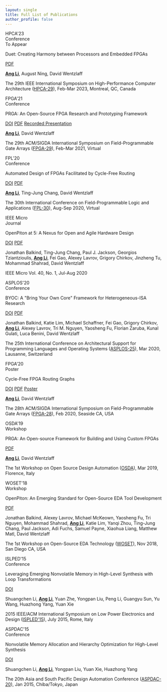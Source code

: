 ```yaml
---
layout: single
title: Full List of Publications
author_profile: false
---
```


<div class="pub">
  <div class="conf">
    <span>HPCA'23</span>
    <br/><span class="doctype">Conference</span>
    <br/><span class="doctype">To Appear</span>
  </div>
  <div class="pub-info">
    <p class="title">Duet: Creating Harmony between Processors and Embedded FPGAs</p>
    <p class="links">
      <a class="link" href="/assets/pdfs/HPCA23_Ang_Li.pdf"><i class="far fa-file-pdf"></i> PDF</a>
    </p>
    <p class="authors"><b><u>Ang Li</u></b>, August Ning, David Wentzlaff</p>
    <p class="venue">The 29th IEEE International Symposium on High-Performance Computer Architecture (<a href="https://hpca-conf.org/2023/">HPCA-29</a>), Feb-Mar 2023, Montreal, QC, Canada</p>
  </div>

  <div class="conf">
    <span>FPGA'21</span>
    <br/><span class="doctype">Conference</span>
  </div>
  <div class="pub-info">
    <p class="title">PRGA: An Open-Source FPGA Research and Prototyping Framework</p>
    <p class="links">
      <a class="link" href="https://doi.org/10.1145/3431920.3439294"><i class="ai ai-doi"></i> DOI</a>
      <a class="link" href="http://parallel.princeton.edu/papers/FPGA21-Li.pdf"><i class="far fa-file-pdf"></i> PDF</a>
      <a class="link" href="https://dl.acm.org/doi/10.1145/3431920.3439294#"><i class="far fa-file-video"></i> Recorded Presentation</a>
    </p>
    <p class="authors"><b><u>Ang Li</u></b>, David Wentzlaff</p>
    <p class="venue">The 29th ACM/SIGDA International Symposium on Field-Programmable Gate Arrays (<a href="https://www.isfpga.org/past/fpga2021/">FPGA-29</a>), Feb-Mar 2021, Virtual</p>
  </div>

  <div class="conf">
    <span>FPL'20</span>
    <br/><span class="doctype">Conference</span>
  </div>
  <div class="pub-info">
    <p class="title">Automated Design of FPGAs Facilitated by Cycle-Free Routing</p>
    <p class="links">
      <a class="link" href="https://doi.org/10.1109/FPL50879.2020.00042"><i class="ai ai-doi"></i> DOI</a>
      <a class="link" href="http://parallel.princeton.edu/papers/FPL20-Li.pdf"><i class="far fa-file-pdf"></i> PDF</a>
    </p>
    <p class="authors"><b><u>Ang Li</u></b>, Ting-Jung Chang, David Wentzlaff</p>
    <p class="venue">The 30th International Conference on Field-Programmable Logic and Applications (<a href="https://www.fpl2020.org/">FPL-30</a>), Aug-Sep 2020, Virtual</p>
  </div>

  <div class="conf">
    <span>IEEE Micro</span>
    <br/><span class="doctype">Journal</span>
  </div>
  <div class="pub-info">
    <p class="title">OpenPiton at 5: A Nexus for Open and Agile Hardware Design</p>
    <p class="links">
      <a class="link" href="https://doi.org/10.1109/MM.2020.2997706"><i class="ai ai-doi"></i> DOI</a>
      <a class="link" href="http://parallel.princeton.edu/papers/ieee20-balkind.pdf"><i class="far fa-file-pdf"></i> PDF</a>
    </p>
    <p class="authors">Jonathan Balkind, Ting-Jung Chang, Paul J. Jackson, Georgios Tziantzioulis, <b><u>Ang Li</u></b>, Fei Gao, Alexey Lavrov, Grigory Chirkov, Jinzheng Tu, Mohammad Shahrad, David Wentzlaff</p>
    <p class="venue">IEEE Micro Vol. 40, No. 1, Jul-Aug 2020</p>
  </div>

  <div class="conf">
    <span>ASPLOS'20</span>
    <br/><span class="doctype">Conference</span>
  </div>
  <div class="pub-info">
    <p class="title">BYOC: A "Bring Your Own Core" Framework for Heterogeneous-ISA Research</p>
    <p class="links">
      <a class="link" href="https://doi.org/10.1145/3373376.3378479"><i class="ai ai-doi"></i> DOI</a>
      <a class="link" href="http://parallel.princeton.edu/papers/aspl20-balkind.pdf"><i class="far fa-file-pdf"></i> PDF</a>
    </p>
    <p class="authors">Jonathan Balkind, Katie Lim, Michael Schaffner, Fei Gao, Grigory Chirkov, <b><u>Ang Li</u></b>, Alexey Lavrov, Tri M. Nguyen, Yaosheng Fu, Florian Zaruba, Kunal Gulati, Luca Benini, David Wentzlaff</p>
    <p class="venue">The 25th International Conference on Architectural Support for Programming Languages and Operating Systems (<a href="https://asplos-conference.org/2020/">ASPLOS-25</a>), Mar 2020, Lausanne, Switzerland</p>
  </div>

  <div class="conf">
    <span>FPGA'20</span>
    <br/><span class="doctype">Poster</span>
  </div>
  <div class="pub-info">
    <p class="title">Cycle-Free FPGA Routing Graphs</p>
    <p class="links">
      <a class="link" href="https://doi.org/10.1145/3373087.3375354"><i class="ai ai-doi"></i> DOI</a>
      <a class="link" href="/assets/pdfs/fpga20.pdf"><i class="far fa-file-pdf"></i> PDF</a>
      <a class="link" href="/assets/pdfs/fpga20_poster.pdf"><i class="far fa-file-pdf"></i> Poster</a>
    </p>
    <p class="authors"><b><u>Ang Li</u></b>, David Wentzlaff</p>
    <p class="venue">The 28th ACM/SIGDA International Symposium on Field-Programmable Gate Arrays (<a href="https://www.isfpga.org/past/fpga2020/">FPGA-28</a>), Feb 2020, Seaside CA, USA</p>
  </div>

  <div class="conf">
    <span>OSDA'19</span>
    <br/><span class="doctype">Workshop</span>
  </div>
  <div class="pub-info">
    <p class="title">PRGA: An Open-source Framework for Building and Using Custom FPGAs</p>
    <p class="links">
      <a class="link" href="/assets/pdfs/osda19.pdf"><i class="far fa-file-pdf"></i> PDF</a>
    </p>
    <p class="authors"><b><u>Ang Li</u></b>, David Wentzlaff</p>
    <p class="venue">The 1st Workshop on Open Source Design Automation (<a href="https://osda.gitlab.io/">OSDA</a>), Mar 2019, Florence, Italy</p>
  </div>

  <div class="conf">
    <span>WOSET'18</span>
    <br/><span class="doctype">Workshop</span>
  </div>
  <div class="pub-info">
    <p class="title">OpenPiton: An Emerging Standard for Open-Source EDA Tool Development</p>
    <p class="links">
      <a class="link" href="http://parallel.princeton.edu/papers/woset18-openpiton.pdf"><i class="far fa-file-pdf"></i> PDF</a>
    </p>
    <p class="authors">Jonathan Balkind, Alexey Lavrov, Michael McKeown, Yaosheng Fu, Tri Nguyen, Mohammad Shahrad, <b><u>Ang Li</u></b>, Katie Lim, Yanqi Zhou, Ting-Jung Chang, Paul Jackson, Adi Fuchs, Samuel Payne, Xiaohua Liang, Matthew Matl, David Wentzlaff</p>
    <p class="venue">The 1st Workshop on Open-Source EDA Technology (<a href="https://woset-workshop.github.io/WOSET2018.html">WOSET</a>), Nov 2018, San Diego CA, USA</p>
  </div>

  <div class="conf">
    <span>ISLPED'15</span>
    <br/><span class="doctype">Conference</span>
  </div>
  <div class="pub-info">
    <p class="title">Leveraging Emerging Nonvolatile Memory in High-Level Synthesis with Loop Transformations</p>
    <p class="links">
      <a class="link" href="https://doi.org/10.1109/ISLPED.2015.7273491"><i class="ai ai-doi"></i> DOI</a>
    </p>
    <p class="authors">Shuangchen Li, <b><u>Ang Li</u></b>, Yuan Zhe, Yongpan Liu, Peng Li, Guangyu Sun, Yu Wang, Huazhong Yang, Yuan Xie</p>
    <p class="venue">2015 IEEE/ACM International Symposium on Low Power Electronics and Design (<a href="http://islped.org/2015/">ISPLED'15</a>), July 2015, Rome, Italy</p>
  </div>

  <div class="conf">
    <span>ASPDAC'15</span>
    <br/><span class="doctype">Conference</span>
  </div>
  <div class="pub-info">
    <p class="title">Nonvolatile Memory Allocation and Hierarchy Optimization for High-Level Synthesis</p>
    <p class="links">
      <a class="link" href="https://doi.org/10.1109/ASPDAC.2015.7058999"><i class="ai ai-doi"></i> DOI</a>
    </p>
    <p class="authors">Shuangchen Li, <b><u>Ang Li</u></b>, Yongpan Liu, Yuan Xie, Huazhong Yang</p>
    <p class="venue">The 20th Asia and South Pacific Design Automation Conference (<a href="https://www.aspdac.com/aspdac2015/">ASPDAC-20</a>), Jan 2015, Chiba/Tokyo, Japan</p>
  </div>

</div>

